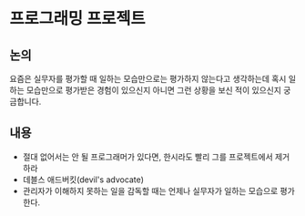 # 프로그래밍 프로젝트

## 논의
요즘은 실무자를 평가할 때 일하는 모습만으로는 평가하지 않는다고 생각하는데 혹시 일하는 모습만으로 평가받은 경험이 있으신지 아니면 그런 상황을 보신 적이 있으신지 궁금합니다.

## 내용
- 절대 없어서는 안 될 프로그래머가 있다면, 한시라도 빨리 그를 프로젝트에서 제거하라
- 데블스 애드버킷(devil's advocate)
- 관리자가 이해하지 못하는 일을 감독할 때는 언제나 실무자가 일하는 모습으로 평가한다.